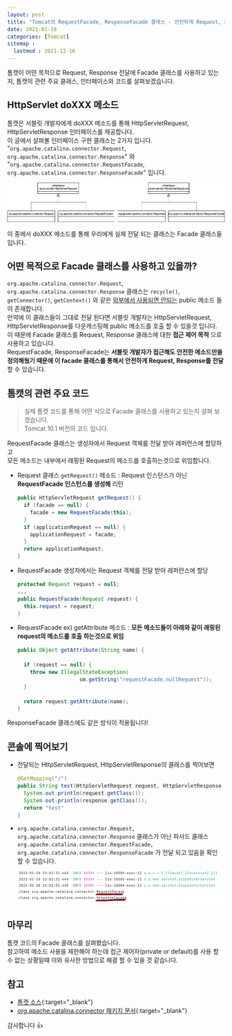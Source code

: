```yaml
---
layout: post
title: "Tomcat의 RequestFacade, ResponseFacade 클래스 - 안전하게 Request, Response 전달하기"
date: 2021-01-18
categories: [Tomcat]
sitemap :
  lastmod : 2021-12-16
---
```


톰캣이 어떤 목적으로 Request, Response 전달에 Facade 클래스를 사용하고 있는지, 톰캣의 관련 주요 클래스, 인터페이스와 코드를 살펴보겠습니다.

## HttpServlet doXXX 메소드

톰캣은 서블릿 개발자에게 doXXX 메소드를 통해 HttpServletRequest, HttpServletResponse 인터페이스를 제공합니다.  
이 글에서 살펴볼 인터페이스 구현 클래스는 2가지 입니다. "`org.apache.catalina.connector.Request`, `org.apache.catalina.connector.Response`" 와 "`org.apache.catalina.connector.RequestFacade`, `org.apache.catalina.connector.ResponseFacade`" 입니다.  

![tomcat-facade-class-diagram](/assets/capture/tomcat-facade.png)

이 중에서 doXXX 메소드를 통해 우리에게 실제 전달 되는 클래스는 Facade 클래스들 입니다.

## 어떤 목적으로 Facade 클래스를 사용하고 있을까?

`org.apache.catalina.connector.Request`, `org.apache.catalina.connector.Response` 클래스는 `recycle()`, `getConnector()`, `getContext()` 와 같은 <u>외부에서 사용되면 안되는</u> public 메소드 들이 존재합니다.  
만약에 이 클래스들이 그대로 전달 된다면 서블릿 개발자는 HttpServletRequest, HttpServletResponse를 다운캐스팅해 public 메소드를 호출 할 수 있을것 입니다.  
이 때문에 Facade 클래스를  Request, Response 클래스에 대한 __접근 제어 목적__ 으로 사용하고 있습니다.  
RequestFacade, ResponseFacade는 __서블릿 개발자가 접근해도 안전한 메소드만을 정의해뒀기 때문에 이 facade 클래스를 통해서 안전하게 Request, Response를 전달__ 할 수 있습니다.  

## 톰캣의 관련 주요 코드

> 실제 톰캣 코드를 통해 어떤 식으로 Facade 클래스를 사용하고 있는지 살펴 보겠습니다.  
> Tomcat 10.1 버전의 코드 입니다.

RequestFacade 클래스는 생성자에서 Request 객체를 전달 받아 레퍼런스에 할당하고  
모든 메소드는 내부에서 래핑된 Request의 메소드를 호출하는것으로 위임합니다.

- Request 클래스 `getRequest()` 메소드 : Request 인스턴스가 아닌 __RequestFacade 인스턴스를 생성해__ 리턴

  ```java
  public HttpServletRequest getRequest() {
    if (facade == null) {
      facade = new RequestFacade(this);
    }
    if (applicationRequest == null) {
      applicationRequest = facade;
    }
    return applicationRequest;
  }
  ```

- RequestFacade 생성자에서는 Request 객체를 전달 받아 레퍼런스에 할당

  ```java
  protected Request request = null;
  ...
  public RequestFacade(Request request) {
    this.request = request;
  }
  ```

- RequestFacade ex) getAttribute 메소드 : __모든 메소드들이 아래와 같이 래핑된 request의 메소드를 호출 하는것으로 위임__

  ```java
  public Object getAttribute(String name) {

    if (request == null) {
      throw new IllegalStateException(
                      sm.getString("requestFacade.nullRequest"));
    }

    return request.getAttribute(name);
  }
  ```

ResponseFacade 클래스에도 같은 방식이 적용됩니다!

## 콘솔에 찍어보기

- 전달되는 HttpServletRequest, HttpServletResponse의 클래스를 찍어보면  

  ```java
  @GetMapping("/")
  public String test(HttpServletRequest request, HttpServletResponse response) {
    System.out.println(request.getClass());
    System.out.println(response.getClass());
    return "test"
  }
  ```
  <!-- ![tomcat-facade-class-diagram](/assets/capture/tomcat-facade-3.png) -->

- `org.apache.catalina.connector.Request, org.apache.catalina.connector.Response` 클래스가 아닌
  파사드 클래스 `org.apache.catalina.connector.RequestFacade, org.apache.catalina.connector.ResponseFacade` 가 전달 되고 있음을 확인 할 수 있습니다.
  
  ![tomcat-facade-class-diagram](/assets/capture/tomcat-facade-2.png)

## 마무리
톰캣 코드의 Facade 클래스를 살펴봤습니다.  
참고하여 메소드 사용을 제한해야 하는데 접근 제어자(private or default)를 사용 할 수 없는 상황일때 이와 유사한 방법으로 해결 할 수 있을 것 같습니다.

## 참고

- [톰캣 소스](https://github.com/apache/tomcat){:target="_blank"}
- [org.apache.catalina.connector 패키지 문서](https://tomcat.apache.org/tomcat-10.1-doc/api/org/apache/catalina/connector/package-summary.html){:target="_blank"}

감사합니다 👍